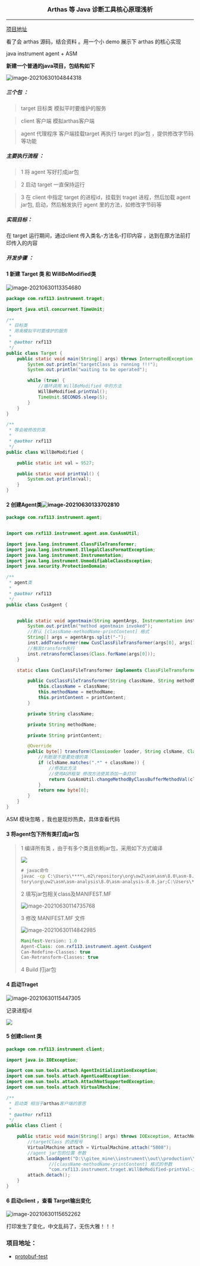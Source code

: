 ###  **<center>Arthas 等 Java 诊断工具核心原理浅析 </center>**
- - - - - -
[项目地址](#address)

看了会 arthas 源码，结合资料 。用一个小 demo 展示下 arthas 的核心实现

java instrument  agent  +  ASM

**新建一个普通的java项目，包结构如下**

![image-20210630104844318](https://rxf113.xyz/static/image-20210630104844318.png)

##### 三个包 ：

>  target 目标类   模拟平时要维护的服务

>  client 客户端    模拟arthas客户端

> agent 代理程序    客户端挂载target 再执行 target 的jar包 ，提供修改字节码等功能

##### 主要执行流程 ： 

> 1 将 agent  写好打成jar包

> 2 启动 target 一直保持运行

> 3 在 client 中指定 target 的进程id，挂载到 traget 进程，然后加载 agent  jar包,  启动，然后触发执行 agent 里的方法，如修改字节码等

##### 实现目标：

在 target  运行期间，通过client 传入类名-方法名-打印内容 ，达到在原方法前打印传入的内容

##### 开发步骤 ：

#### 1 新建 Target 类 和  WillBeModified类

![image-20210630113354680](https://rxf113.xyz/static/image-20210630113354680.png)

```java
package com.rxf113.instrument.traget;

import java.util.concurrent.TimeUnit;

/**
 * 目标类
 * 用来模拟平时要维护的服务
 *
 * @author rxf113
 */
public class Target {
    public static void main(String[] args) throws InterruptedException {
        System.out.println("targetClass is running !!!");
        System.out.println("waiting to be operated");

        while (true) {
            //循环调用 WillBeModified 中的方法
            WillBeModified.printVal();
            TimeUnit.SECONDS.sleep(5);
        }
    }
}

/**
 * 等会被修改的类
 *
 * @author rxf113
 */
public class WillBeModified {

    public static int val = 9527;

    public static void printVal() {
        System.out.println(val);
    }
}

```

#### 2  创建Agent类![image-20210630133702810](https://rxf113.xyz/static/image-20210630133702810.png)

```java
package com.rxf113.instrument.agent;


import com.rxf113.instrument.agent.asm.CusAsmUtil;

import java.lang.instrument.ClassFileTransformer;
import java.lang.instrument.IllegalClassFormatException;
import java.lang.instrument.Instrumentation;
import java.lang.instrument.UnmodifiableClassException;
import java.security.ProtectionDomain;

/**
 * agent类
 *
 * @author rxf113
 */
public class CusAgent {


    public static void agentmain(String agentArgs, Instrumentation inst) throws UnmodifiableClassException, ClassNotFoundException {
        System.out.println("method agentmain invoked");
        //默认 [className-methodName-printContent] 格式
        String[] args = agentArgs.split("-");
        inst.addTransformer(new CusClassFileTransformer(args[0], args[1],args[2]), true);
        //触发transform执行
        inst.retransformClasses(Class.forName(args[0]));
    }

    static class CusClassFileTransformer implements ClassFileTransformer {

        public CusClassFileTransformer(String className, String methodName,String printContent) {
            this.className = className;
            this.methodName = methodName;
            this.printContent = printContent;
        }

        private String className;

        private String methodName;

        private String printContent;

        @Override
        public byte[] transform(ClassLoader loader, String clsName, Class<?> classBeingRedefined, ProtectionDomain protectionDomain, byte[] classfileBuffer) throws IllegalClassFormatException {
            //判断是不是要处理的类
            if (clsName.matches(".*" + className)) {
                //修改此方法
                //使用ASM框架 修改方法使其添加一条打印
                return CusAsmUtil.changeMethodByClassBufferMethodVal(classfileBuffer, methodName,printContent);
            }
            return new byte[0];
        }
    }
}
```

ASM 模块忽略 ，我也是现炒热卖，具体查看代码

#### 3  将agent包下所有类打成jar包 

> 1  编译所有类 ，由于有多个类且依赖jar包，采用如下方式编译
>
> ![](https://rxf113.xyz/static/image-20210630140630762.png)
>
> ```cmd
> # javac命令
> javac -cp C:\Users\****\.m2\repository\org\ow2\asm\asm\8.0\asm-8.0.jar;C:\Users\****\.m2\reposi
> tory\org\ow2\asm\asm-analysis\8.0\asm-analysis-8.0.jar;C:\Users\****\.m2\repository\org\ow2\asm\asm-commons\8.0\asm-commons-8.0.jar -encoding utf8 @all-java.txt -Xlint:unchecked
> ```
>
> 2 填写jar包相关class及MANIFEST.MF
>
> ![image-20210630114735768](https://rxf113.xyz/static/image-20210630114735768.png)
>
> 3 修改 MANIFEST.MF 文件
>
> ![image-20210630114842985](https://rxf113.xyz/static/image-20210630114842985.png)
>
> ```java
> Manifest-Version: 1.0
> Agent-Class: com.rxf113.instrument.agent.CusAgent
> Can-Redefine-Classes: true
> Can-Retransform-Classes: true
> ```
>
> 4 Build 打jar包

#### 4 启动Traget

![image-20210630115447305](https://rxf113.xyz/static/image-20210630115447305.png)

记录进程id

![](https://rxf113.xyz/static/image-20210630134003184.png)

#### 5 创建client 类

```java
package com.rxf113.instrument.client;

import java.io.IOException;

import com.sun.tools.attach.AgentInitializationException;
import com.sun.tools.attach.AgentLoadException;
import com.sun.tools.attach.AttachNotSupportedException;
import com.sun.tools.attach.VirtualMachine;

/**
 * 启动类 相当于arthas客户端的意思
 *
 * @author rxf113
 */
public class Client {

    public static void main(String[] args) throws IOException, AttachNotSupportedException, AgentLoadException, AgentInitializationException {
        //targetClass 的进程号
        VirtualMachine attach = VirtualMachine.attach("5808");
        //agent jar包的位置 参数
        attach.loadAgent("D:\\gitee_mine\\instrument\\out\\production\\instrumentDemo\\com\\rxf113\\instrument\\agent\\cusAgent.jar",
                //[className-methodName-printContent] 格式的参数
                "com.rxf113.instrument.traget.WillBeModified-printVal-i am printContent,我已经被打了");
        attach.detach();
    }
}
```

#### 6 启动client ，查看 Target输出变化

![image-20210630115652262](https://rxf113.xyz/static/image-20210630115652262.png)

打印发生了变化，中文乱码了，无伤大雅！！！

### 项目地址：

- [protobuf-test](https://github.com/rxf113/instrument.git)

